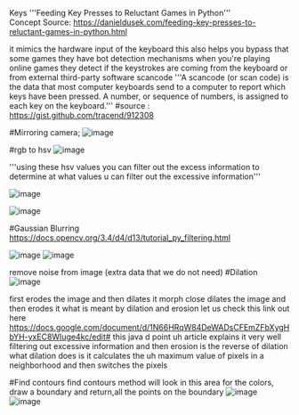  Keys
'''Feeding Key Presses to Reluctant Games in Python'''<br>
 Concept Source:
 https://danieldusek.com/feeding-key-presses-to-reluctant-games-in-python.html
 
 it mimics the hardware input of the keyboard this also helps you bypass that some games they have bot detection mechanisms when you're playing online games they detect if the keystrokes are coming from the keyboard or
 from external third-party software
scancode
'''A scancode (or scan code) is the data that most
computer keyboards send to a computer to
report which keys have been pressed. A number,
 or sequence of numbers, is assigned to each key
 on the keyboard.''' #source : https://gist.github.com/tracend/912308
 



#Mirroring camera;
![image](https://user-images.githubusercontent.com/67780238/161907834-a9b1af44-0cce-468b-8305-02c2ba4eb583.png)

#rgb to hsv
![image](https://user-images.githubusercontent.com/67780238/161907916-b4d646b6-f135-4a5a-8097-eb0f7c446a16.png)


'''using these hsv values you can filter out the excess 
    information to determine at what values u can filter out 
    the excessive information'''
    
![image](https://user-images.githubusercontent.com/67780238/161908013-f7fd3572-cfc4-49c3-85c8-e2b00a4b7f62.png)

![image](https://user-images.githubusercontent.com/67780238/161908192-1dea49d8-6f1c-46c9-8768-fb1d03833953.png)


#Gaussian Blurring
https://docs.opencv.org/3.4/d4/d13/tutorial_py_filtering.html

![image](https://user-images.githubusercontent.com/67780238/161908409-68d5ce48-682c-417d-9422-e3362f4e7b34.png)
![image](https://user-images.githubusercontent.com/67780238/161908445-5d993f6b-e2b9-4ad0-b048-f8b58ffb14fc.png)

remove noise from image (extra data that we do not need)
#Dilation
![image](https://user-images.githubusercontent.com/67780238/161908534-bdd4bb79-ca03-41e0-a271-eacf0fab4a52.png)


first erodes the image and then dilates it morph close dilates the image and then erodes it what is meant by dilation and erosion let us check this
link out here https://docs.google.com/document/d/1N66HRqW84DeWADsCFEmZFbXygHbYH-yxEC8WIuge4kc/edit#
this java d point uh article explains it very well filtering out excessive information and then erosion is the reverse of dilation what dilation does is it calculates the uh maximum value of pixels in a neighborhood and then switches the pixels 


#Find contours 
 find contours method
will look in this area for the colors, draw a boundary and return,all the points on the boundary 
![image](https://user-images.githubusercontent.com/67780238/161908742-b556073b-f8c8-48d7-a29e-69b70d45251a.png)
![image](https://user-images.githubusercontent.com/67780238/161908789-c7b81e28-e601-4c61-ad46-5b4d6e78d095.png)


     
